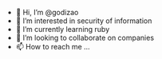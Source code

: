 - 👋 Hi, I’m @godizao
- 👀 I’m interested in security of information
- 🌱 I’m currently learning ruby
- 💞️ I’m looking to collaborate on companies
- 📫 How to reach me ...

<!---
godizao/godizao is a ✨ special ✨ repository because its `README.md` (this file) appears on your GitHub profile.
You can click the Preview link to take a look at your changes.
--->
